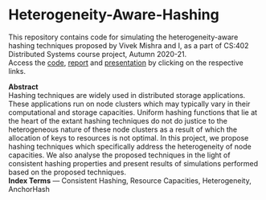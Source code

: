 # Heterogeneity-Aware-Hashing
This repository contains code for simulating the heterogeneity-aware hashing techniques proposed by Vivek Mishra and I, as a part of CS:402 Distributed Systems course project, Autumn 2020-21.<br>
Access the <a href="https://github.com/ksanu1998/Heterogeneity-Aware-Hashing/tree/main/Code">code</a>, <a href="https://github.com/ksanu1998/Heterogeneity-Aware-Hashing/blob/main/Report/Heterogeneity-Aware%20Hashing.pdf">report</a> and <a href="https://github.com/ksanu1998/Heterogeneity-Aware-Hashing/blob/main/Presentation/Heterogeneity_Aware_Hashing.pdf">presentation</a> by clicking on the respective links.

<b>Abstract</b><br>
Hashing techniques are widely used in distributed storage applications. These applications run on node clusters which may typically vary in their computational and storage capacities. Uniform hashing functions that lie at the heart of the extant hashing techniques do not do justice to the heterogeneous nature of these node clusters as a result of which the allocation of keys to resources is not optimal. In this project, we propose hashing techniques which specifically address the heterogeneity of node capacities. We also analyse the proposed techniques in the light of consistent hashing properties and present results of simulations performed based on the proposed techniques.<br>
<b>Index Terms</b> — Consistent Hashing, Resource Capacities, Heterogeneity, AnchorHash
